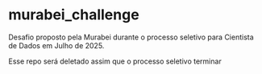 # murabei_challenge

Desafio proposto pela Murabei durante o processo seletivo para Cientista de Dados em Julho de 2025.

Esse repo será deletado assim que o processo seletivo terminar

